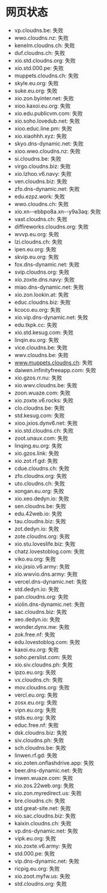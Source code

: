 # 网页状态
- vp.cloudns.be: 失败
- wwo.cloudns.nz: 失败
- kenelm.cloudns.ch: 失败
- duf.cloudns.ch: 失败
- xio.std.cloudns.org: 失败
- xio.std.000.pe: 失败
- muppets.cloudns.ch: 失败
- skyle.eu.org: 失败
- suke.eu.org: 失败
- xio.zon.byinter.net: 失败
- xioo.kaxoi.eu.org: 失败
- xio.edu.publicvm.com: 失败
- xio.soho.lovedub.net: 失败
- xioo.educ.line.pm: 失败
- xio.xiaohhh.xyz: 失败
- skyo.dns-dynamic.net: 失败
- xioo.wwo.cloudns.nz: 失败
- si.cloudns.be: 失败
- virgo.cloudns.biz: 失败
- xio.lzhoo.v6.navy: 失败
- ven.cloudns.biz: 失败
- zfo.dns-dynamic.net: 失败
- edu.ezpz.work: 失败
- wwo.cloudns.ch: 失败
- xio.xn--ebbpo8a.xn--y9a3aq: 失败
- vast.cloudns.ch: 失败
- diffireworks.cloudns.org: 失败
- wvvp.eu.org: 失败
- lzi.cloudns.ch: 失败
- ipen.eu.org: 失败
- skvip.eu.org: 失败
- fox.dns-dynamic.net: 失败
- svip.cloudns.org: 失败
- xio.zoxte.dns.navy: 失败
- miao.dns-dynamic.net: 失败
- xio.zon.lookin.at: 失败
- educ.cloudns.biz: 失败
- kcoco.eu.org: 失败
- xio.vip.dns-dynamic.net: 失败
- edu.tkpk.cc: 失败
- xio.std.kesug.com: 失败
- linqin.eu.org: 失败
- vice.cloudns.be: 失败
- wwv.cloudns.be: 失败
- www.muppets.cloudns.ch: 失败
- daiwen.infinityfreeapp.com: 失败
- xio.gzos.rr.nu: 失败
- xio.wwv.cloudns.be: 失败
- zoon.wuaze.com: 失败
- xio.zoxte.v6.rocks: 失败
- clo.cloudns.be: 失败
- std.kesug.com: 失败
- xioo.jxios.dynv6.net: 失败
- xio.std.cloudns.ch: 失败
- zoot.unaux.com: 失败
- linqing.eu.org: 失败
- xio.gzos.link: 失败
- xio.zot.rf.gd: 失败
- cdue.cloudns.ch: 失败
- zfo.cloudns.org: 失败
- uto.cloudns.ch: 失败
- xongan.eu.org: 失败
- xio.xeo.dedyn.io: 失败
- sen.cloudns.be: 失败
- edu.42web.io: 失败
- tau.cloudns.biz: 失败
- zot.dedyn.io: 失败
- zote.cloudns.org: 失败
- xio.stu.loveslife.biz: 失败
- chatz.lovestoblog.com: 失败
- viko.eu.org: 失败
- xio.jxsio.v6.army: 失败
- xio.wwvio.dns.army: 失败
- vercel.dns-dynamic.net: 失败
- std.dedyn.io: 失败
- pan.cloudns.org: 失败
- xiolin.dns-dynamic.net: 失败
- sac.cloudns.biz: 失败
- xeo.dedyn.io: 失败
- wonder.dynx.me: 失败
- zok.free.nf: 失败
- edu.lovestoblog.com: 失败
- kaxoi.eu.org: 失败
- soho.perslist.com: 失败
- xio.siv.cloudns.ph: 失败
- ipzo.eu.org: 失败
- vx.cloudns.ch: 失败
- mov.cloudns.org: 失败
- vercl.eu.org: 失败
- zosx.eu.org: 失败
- vipn.eu.org: 失败
- stds.eu.org: 失败
- educ.free.nf: 失败
- dsk.cloudns.biz: 失败
- siv.cloudns.ph: 失败
- sch.cloudns.be: 失败
- linwen.rf.gd: 失败
- xio.zoten.onflashdrive.app: 失败
- beer.dns-dynamic.net: 失败
- inwen.wuaze.com: 失败
- xio.zos.22web.org: 失败
- xio.zon.myredirect.us: 失败
- bre.cloudns.ch: 失败
- std.great-site.net: 失败
- xio.sac.cloudns.biz: 失败
- kaixin.cloudns.ch: 失败
- vp.dns-dynamic.net: 失败
- vipk.eu.org: 失败
- xio.zoxte.v6.army: 失败
- std.000.pe: 失败
- vip.dns-dynamic.net: 失败
- ricpig.eu.org: 失败
- xio.zoot.myfw.us: 失败
- std.cloudns.org: 失败
